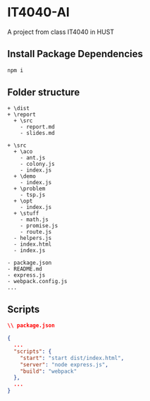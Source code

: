 IT4040-AI
=========

A project from class IT4040 in HUST

Install Package Dependencies
----------------------------

```bash
npm i
```

Folder structure
----------------

```file-system
+ \dist 
+ \report
  + \src
    - report.md
    - slides.md
    
+ \src
  + \aco
    - ant.js
    - colony.js
    - index.js
  + \demo
    - index.js
  + \problem
    - tsp.js
  + \opt
    - index.js
  + \stuff
    - math.js
    - promise.js
    - route.js
  - helpers.js
  - index.html
  - index.js

- package.json
- README.md
- express.js
- webpack.config.js 
...
```

Scripts
-------

```json
\\ package.json

{
  ...
  "scripts": {
    "start": "start dist/index.html",
    "server": "node express.js",
    "build": "webpack"
  },
  ...
}
```